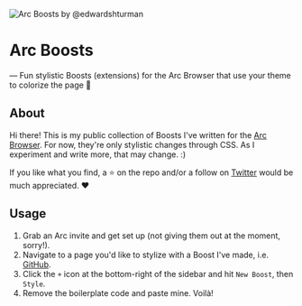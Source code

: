 ![Arc Boosts by @edwardshturman](https://repository-images.githubusercontent.com/580557913/f69cdc32-fbc2-4e28-81a3-1de565167528)

# Arc Boosts

— Fun stylistic Boosts (extensions) for the Arc Browser that use your theme to colorize the page 🎨

## About

Hi there! This is my public collection of Boosts I've written for the [Arc Browser](https://arc.net). For now, they're only stylistic changes through CSS. As I experiment and write more, that may change. :)

If you like what you find, a ⭐ on the repo and/or a follow on [Twitter](https://twitter.com/edwardshturman) would be much appreciated. ❤️

## Usage

1. Grab an Arc invite and get set up (not giving them out at the moment, sorry!).
2. Navigate to a page you'd like to stylize with a Boost I've made, i.e. [GitHub](/github).
3. Click the `+` icon at the bottom-right of the sidebar and hit `New Boost`, then `Style`.
4. Remove the boilerplate code and paste mine. Voilà!

